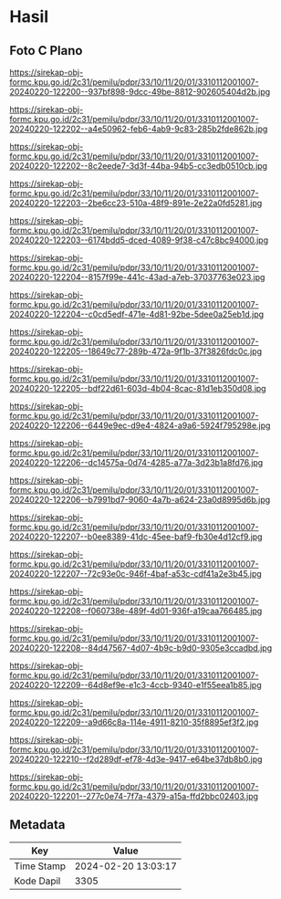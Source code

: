 # Hasil

## Foto C Plano

https://sirekap-obj-formc.kpu.go.id/2c31/pemilu/pdpr/33/10/11/20/01/3310112001007-20240220-122200--937bf898-9dcc-49be-8812-902605404d2b.jpg

https://sirekap-obj-formc.kpu.go.id/2c31/pemilu/pdpr/33/10/11/20/01/3310112001007-20240220-122202--a4e50962-feb6-4ab9-9c83-285b2fde862b.jpg

https://sirekap-obj-formc.kpu.go.id/2c31/pemilu/pdpr/33/10/11/20/01/3310112001007-20240220-122202--8c2eede7-3d3f-44ba-94b5-cc3edb0510cb.jpg

https://sirekap-obj-formc.kpu.go.id/2c31/pemilu/pdpr/33/10/11/20/01/3310112001007-20240220-122203--2be6cc23-510a-48f9-891e-2e22a0fd5281.jpg

https://sirekap-obj-formc.kpu.go.id/2c31/pemilu/pdpr/33/10/11/20/01/3310112001007-20240220-122203--6174bdd5-dced-4089-9f38-c47c8bc94000.jpg

https://sirekap-obj-formc.kpu.go.id/2c31/pemilu/pdpr/33/10/11/20/01/3310112001007-20240220-122204--8157f99e-441c-43ad-a7eb-37037763e023.jpg

https://sirekap-obj-formc.kpu.go.id/2c31/pemilu/pdpr/33/10/11/20/01/3310112001007-20240220-122204--c0cd5edf-471e-4d81-92be-5dee0a25eb1d.jpg

https://sirekap-obj-formc.kpu.go.id/2c31/pemilu/pdpr/33/10/11/20/01/3310112001007-20240220-122205--18649c77-289b-472a-9f1b-37f3826fdc0c.jpg

https://sirekap-obj-formc.kpu.go.id/2c31/pemilu/pdpr/33/10/11/20/01/3310112001007-20240220-122205--bdf22d61-603d-4b04-8cac-81d1eb350d08.jpg

https://sirekap-obj-formc.kpu.go.id/2c31/pemilu/pdpr/33/10/11/20/01/3310112001007-20240220-122206--6449e9ec-d9e4-4824-a9a6-5924f795298e.jpg

https://sirekap-obj-formc.kpu.go.id/2c31/pemilu/pdpr/33/10/11/20/01/3310112001007-20240220-122206--dc14575a-0d74-4285-a77a-3d23b1a8fd76.jpg

https://sirekap-obj-formc.kpu.go.id/2c31/pemilu/pdpr/33/10/11/20/01/3310112001007-20240220-122206--b7991bd7-9060-4a7b-a624-23a0d8995d6b.jpg

https://sirekap-obj-formc.kpu.go.id/2c31/pemilu/pdpr/33/10/11/20/01/3310112001007-20240220-122207--b0ee8389-41dc-45ee-baf9-fb30e4d12cf9.jpg

https://sirekap-obj-formc.kpu.go.id/2c31/pemilu/pdpr/33/10/11/20/01/3310112001007-20240220-122207--72c93e0c-946f-4baf-a53c-cdf41a2e3b45.jpg

https://sirekap-obj-formc.kpu.go.id/2c31/pemilu/pdpr/33/10/11/20/01/3310112001007-20240220-122208--f060738e-489f-4d01-936f-a19caa766485.jpg

https://sirekap-obj-formc.kpu.go.id/2c31/pemilu/pdpr/33/10/11/20/01/3310112001007-20240220-122208--84d47567-4d07-4b9c-b9d0-9305e3ccadbd.jpg

https://sirekap-obj-formc.kpu.go.id/2c31/pemilu/pdpr/33/10/11/20/01/3310112001007-20240220-122209--64d8ef9e-e1c3-4ccb-9340-e1f55eea1b85.jpg

https://sirekap-obj-formc.kpu.go.id/2c31/pemilu/pdpr/33/10/11/20/01/3310112001007-20240220-122209--a9d66c8a-114e-4911-8210-35f8895ef3f2.jpg

https://sirekap-obj-formc.kpu.go.id/2c31/pemilu/pdpr/33/10/11/20/01/3310112001007-20240220-122210--f2d289df-ef78-4d3e-9417-e64be37db8b0.jpg

https://sirekap-obj-formc.kpu.go.id/2c31/pemilu/pdpr/33/10/11/20/01/3310112001007-20240220-122201--277c0e74-7f7a-4379-a15a-ffd2bbc02403.jpg


## Metadata

| Key        | Value               |
| ---------- | ------------------- |
| Time Stamp | 2024-02-20 13:03:17 |
| Kode Dapil | 3305                |



